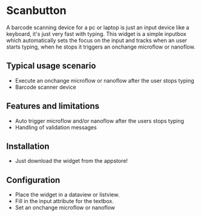 # Scanbutton

A barcode scanning device for a pc or laptop is just an input device like a keyboard, it's just very fast with typing.
This widget is a simple inputbox which automatically sets the focus on the input and tracks when an user starts typing, when he stops it triggers an onchange microflow or nanoflow.

## Typical usage scenario

- Execute an onchange microflow or nanoflow after the user stops typing
- Barcode scanner device

## Features and limitations

- Auto trigger microflow and/or nanoflow after the users stops typing 
- Handling of validation messages

## Installation

- Just download the widget from the appstore!

## Configuration

- Place the widget in a dataview or listview.
- Fill in the ìnput attribute for the textbox.
- Set an onchange microflow or nanoflow